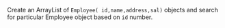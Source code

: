 Create an ArrayList of `Employee( id,name,address,sal)` objects and search for particular Employee object based on `id` number.
